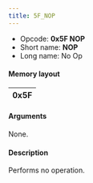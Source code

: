 ```yaml
---
title: 5F_NOP
---
```


-   Opcode: **0x5F NOP**
-   Short name: **NOP**
-   Long name: No Op

#### Memory layout

| 0x5F |
|------|

#### Arguments

None.

#### Description

Performs no operation.
